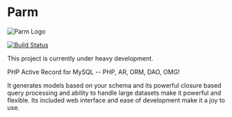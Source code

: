 Parm
====

![Parm Logo](https://raw.github.com/cassell/Parm/logo/parm-logo-600.png)

[![Build Status](https://travis-ci.org/cassell/Parm.png?branch=master)](https://travis-ci.org/cassell/Parm)

This project is currently under heavy development.

PHP Active Record for MySQL -- PHP, AR, ORM, DAO, OMG!

It generates models based on your schema and its powerful closure based query processing and ability to handle large datasets make it powerful and flexible. Its included web interface and ease of development make it a joy to use.

